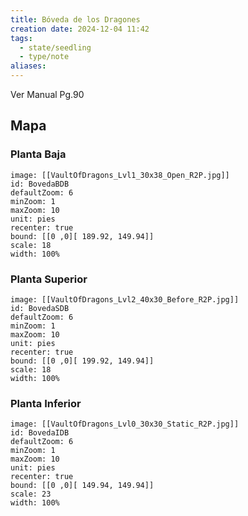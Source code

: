 ```yaml
---
title: Bóveda de los Dragones
creation date: 2024-12-04 11:42
tags:
  - state/seedling
  - type/note
aliases:
---
```


Ver Manual Pg.90

## Mapa

### Planta Baja

```leaflet
image: [[VaultOfDragons_Lvl1_30x38_Open_R2P.jpg]]
id: BovedaBDB
defaultZoom: 6
minZoom: 1
maxZoom: 10
unit: pies
recenter: true
bound: [[0 ,0][ 189.92, 149.94]]
scale: 18
width: 100%
```


### Planta Superior

```leaflet
image: [[VaultOfDragons_Lvl2_40x30_Before_R2P.jpg]]
id: BovedaSDB
defaultZoom: 6
minZoom: 1
maxZoom: 10
unit: pies
recenter: true
bound: [[0 ,0][ 199.92, 149.94]]
scale: 18
width: 100%
```


### Planta Inferior

```leaflet
image: [[VaultOfDragons_Lvl0_30x30_Static_R2P.jpg]]
id: BovedaIDB
defaultZoom: 6
minZoom: 1
maxZoom: 10
unit: pies
recenter: true
bound: [[0 ,0][ 149.94, 149.94]]
scale: 23
width: 100%
```